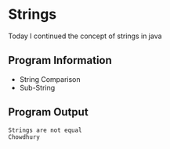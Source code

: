 # Strings
Today I continued the concept of strings in java

## Program Information
* String Comparison
* Sub-String

## Program Output
```
Strings are not equal
Chowdhury
```
